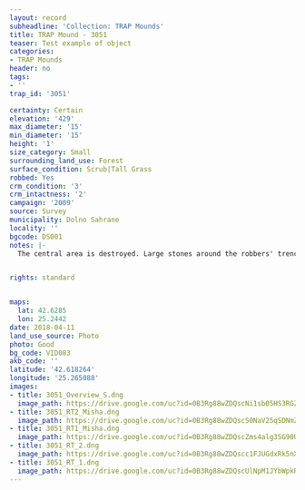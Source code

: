 ```yaml
---
layout: record
subheadline: 'Collection: TRAP Mounds'
title: TRAP Mound - 3051
teaser: Test example of object
categories:
- TRAP Mounds
header: no
tags:
- ''
trap_id: '3051'

certainty: Certain
elevation: '429'
max_diameter: '15'
min_diameter: '15'
height: '1'
size_category: Small
surrounding_land_use: Forest
surface_condition: Scrub|Tall Grass
robbed: Yes
crm_condition: '3'
crm_intactness: '2'
campaign: '2009'
source: Survey
municipality: Dolno Sahrane
locality: ''
bgcode: DS001
notes: |-
  The central area is destroyed. Large stones around the robbers' trench from the burial chamber.


rights: standard


maps:
  lat: 42.6285
  lon: 25.2442
date: 2018-04-11
land_use_source: Photo
photo: Good
bg_code: VID083
akb_code: ''
latitude: '42.618264'
longitude: '25.265088'
images:
- title: 3051_Overview_S.dng
  image_path: https://drive.google.com/uc?id=0B3Rg88wZDQscNi1sb05HS3RGZmc
- title: 3051_RT2_Misha.dng
  image_path: https://drive.google.com/uc?id=0B3Rg88wZDQscS0NaV25qSDNmZ0U
- title: 3051_RT1_Misha.dng
  image_path: https://drive.google.com/uc?id=0B3Rg88wZDQscZms4alg3SG90UEk
- title: 3051_RT_2.dng
  image_path: https://drive.google.com/uc?id=0B3Rg88wZDQscc1FJUGdxRk5nX1E
- title: 3051_RT_1.dng
  image_path: https://drive.google.com/uc?id=0B3Rg88wZDQscUlNpM1JYbWpkRE0
---
```

